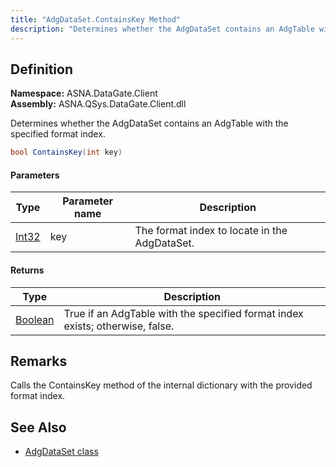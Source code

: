 ```yaml
---
title: "AdgDataSet.ContainsKey Method"
description: "Determines whether the AdgDataSet contains an AdgTable with the specified format index."
---
```


## Definition

**Namespace:** ASNA.DataGate.Client  
**Assembly:** ASNA.QSys.DataGate.Client.dll

Determines whether the AdgDataSet contains an AdgTable with the specified format index.

```cs
bool ContainsKey(int key)
```

#### Parameters

| Type | Parameter name | Description |
| --- | --- | --- |
| [Int32](https://docs.microsoft.com/en-us/dotnet/api/system.int32) | key | The format index to locate in the AdgDataSet. |

#### Returns

| Type | Description |
| --- | --- |
| [Boolean](https://docs.microsoft.com/en-us/dotnet/api/system.boolean) | True if an AdgTable with the specified format index exists; otherwise, false. |

## Remarks
Calls the ContainsKey method of the internal dictionary with the provided format index.

## See Also
- [AdgDataSet class](adg-data-set.html)
